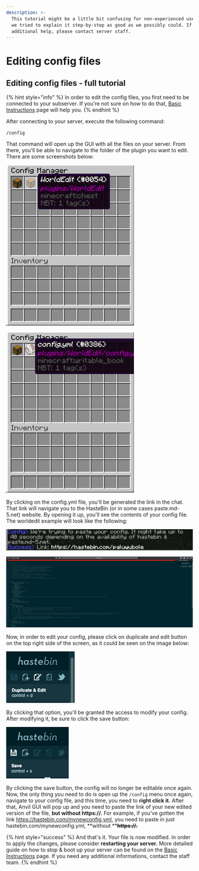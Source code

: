 ```yaml
---
description: >-
  This tutorial might be a little bit confusing for non-experienced users, but
  we tried to explain it step-by-step as good as we possibly could. If you need
  additional help, please contact server staff.
---
```


# Editing config files

## Editing config files - full tutorial

{% hint style="info" %}
In order to edit the config files, you first need to be connected to your subserver. If you're not sure on how to do that, [Basic Instructions](basic-instructions.md) page will help you.
{% endhint %}

After connecting to your server, execute the following command:

```
/config
```

That command will open up the GUI with all the files on your server. From there, you'll be able to navigate to the folder of the plugin you want to edit. There are some screenshots below:

![The main GUI that will show all the contents of /plugins directory](<../.gitbook/assets/screen-shot-2020-05-13-at-6.15.01-pm (2) (1).png>)

![By clicking on the WorldEdit folder, we've entered the sub-folder content.](<../.gitbook/assets/screen-shot-2020-05-13-at-6.15.08-pm (2) (1).png>)

By clicking on the config.yml file, you'll be generated the link in the chat. That link will navigate you to the HasteBin (or in some cases paste.md-5.net) website. By opening it up, you'll see the contents of your config file. The worldedit example will look like the following:

![By clicking on config.yml, we've gotten the hastebin link. We'll open it up in the next screenshot.](<../.gitbook/assets/Screen Shot 2020-05-13 at 6.19.21 PM.png>)

![And here is our config](<../.gitbook/assets/Screen Shot 2020-05-13 at 6.20.35 PM.png>)

Now, in order to edit your config, please click on duplicate and edit button on the top right side of the screen, as it could be seen on the image below:

![By clicking on duplicate & edit button, our config will become editable](<../.gitbook/assets/Screen Shot 2020-05-13 at 6.22.48 PM.png>)

By clicking that option, you'll be granted the access to modify your config. After modifying it, be sure to click the save button:

![](<../.gitbook/assets/Screen Shot 2020-05-13 at 6.24.05 PM.png>)

By clicking the save button, the config will no longer be editable once again. Now, the only thing you need to do is open up the `/config` menu once again, navigate to your config file, and this time, you need to **right click it.** After that, Anvil GUI will pop up and you need to paste the link of your new edited version of the file, **but without https://.** For example, if you've gotten the link https://hastebin.com/mynewconfig.yml, you need to paste in just hastebin.com/mynewconfig.yml, **without **~~**https://.**~~

{% hint style="success" %}
And that's it. Your file is now modified. In order to apply the changes, please consider **restarting your server.** More detailed guide on how to stop & boot up your server can be found on the [Basic Instructions](basic-instructions.md) page. If you need any additional informations, contact the staff team.
{% endhint %}
